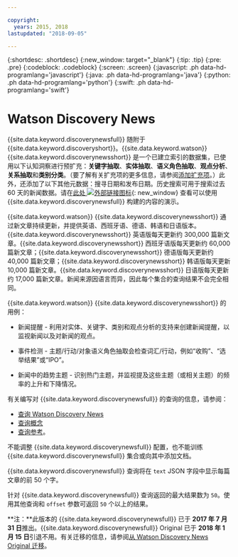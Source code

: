 ```yaml
---

copyright:
  years: 2015, 2018
lastupdated: "2018-09-05"

---
```


{:shortdesc: .shortdesc}
{:new_window: target="_blank"}
{:tip: .tip}
{:pre: .pre}
{:codeblock: .codeblock}
{:screen: .screen}
{:javascript: .ph data-hd-programlang='javascript'}
{:java: .ph data-hd-programlang='java'}
{:python: .ph data-hd-programlang='python'}
{:swift: .ph data-hd-programlang='swift'}

# Watson Discovery News

{{site.data.keyword.discoverynewsfull}} 随附于 {{site.data.keyword.discoveryshort}}。{{site.data.keyword.watson}} {{site.data.keyword.discoverynewsshort}} 是一个已建立索引的数据集，已使用以下认知洞察进行预扩充：**关键字抽取**、**实体抽取**、**语义角色抽取**、**观点分析**、**关系抽取**和**类别分类**。（要了解有关扩充项的更多信息，请参阅[添加扩充项](building.html#adding-enrichments)。）此外，还添加了以下其他元数据：搜寻日期和发布日期。历史搜索可用于搜索过去 60 天的新闻数据。请在[此处 ![外部链接图标](../../icons/launch-glyph.svg "外部链接图标")](https://discovery-news-demo.ng.bluemix.net/){: new_window} 查看可以使用 {{site.data.keyword.discoverynewsfull}} 构建的内容的演示。

{{site.data.keyword.watson}} {{site.data.keyword.discoverynewsshort}} 通过新文章持续更新，并提供英语、西班牙语、德语、韩语和日语版本。{{site.data.keyword.discoverynewsshort}} 英语版每天更新约 300,000 篇新文章。{{site.data.keyword.discoverynewsshort}} 西班牙语版每天更新约 60,000 篇新文章；{{site.data.keyword.discoverynewsshort}} 德语版每天更新约 40,000 篇新文章；{{site.data.keyword.discoverynewsshort}} 韩语版每天更新 10,000 篇新文章。{{site.data.keyword.discoverynewsshort}} 日语版每天更新约 17,000 篇新文章。新闻来源因语言而异，因此每个集合的查询结果不会完全相同。

{{site.data.keyword.watson}} {{site.data.keyword.discoverynewsshort}} 的用例：

- 新闻提醒 - 利用对实体、关键字、类别和观点分析的支持来创建新闻提醒，以监视新闻以及对新闻的观点。

- 事件检测 - 主题/行动/对象语义角色抽取会检查词汇/行动，例如“收购”、“选举结果”或“IPO”。

- 新闻中的趋势主题 - 识别热门主题，并监视提及这些主题（或相关主题）的频率的上升和下降情况。

有关编写对 {{site.data.keyword.discoverynewsfull}} 的查询的信息，请参阅：
- [查询 Watson Discovery News](/docs/services/discovery/using.html#querying-news)
- [查询概念](/docs/services/discovery/using.html)
- [查询参考](/docs/services/discovery/query-reference.html)。

不能调整 {{site.data.keyword.discoverynewsfull}} 配置，也不能训练 {{site.data.keyword.discoverynewsfull}} 集合或向其中添加文档。

{{site.data.keyword.discoverynewsfull}} 查询将在 `text` JSON 字段中显示每篇文章的前 50 个字。

针对 {{site.data.keyword.discoverynewsfull}} 查询返回的最大结果数为 `50`。使用其他查询和 `offset` 参数可返回 `50` 个以上的结果。

**注：**此版本的 {{site.data.keyword.discoverynewsfull}} 已于 **2017 年 7 月 31 日**推出。{{site.data.keyword.discoverynewsfull}} Original 已于 **2018 年 1 月 15 日**引退不用。有关迁移的信息，请参阅[从 Watson Discovery News Original 迁移](/docs/services/discovery/migrate-bwdn.html)。
